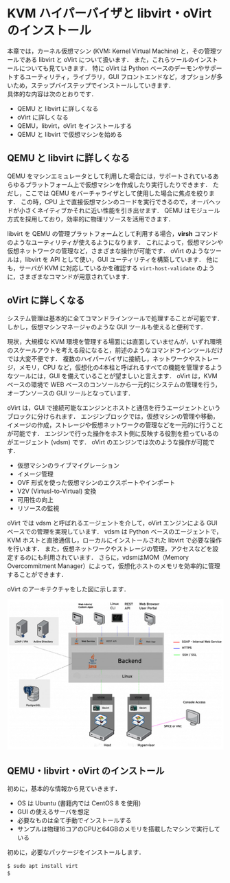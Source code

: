 # KVM ハイパーバイザと libvirt・oVirt のインストール
本章では，カーネル仮想マシン (KVM: Kernel Virtual Machine) と，その管理ツールである libvirt と oVirt について扱います．
また，これらツールのインストールについても見ていきます．
特に oVirt は Python ベースのデーモンやサポートするユーティリティ，ライブラリ，GUI フロントエンドなど，オプションが多いため，ステップバイステップでインストールしていきます．  
具体的な内容は次のとおりです．

- QEMU と libvirt に詳しくなる
- oVirt に詳しくなる
- QEMU，libvirt，oVirt をインストールする
- QEMU と libvirt で仮想マシンを始める

## QEMU と libvirt に詳しくなる
QEMU をマシンエミュレータとして利用した場合には，サポートされているあらゆるプラットフォーム上で仮想マシンを作成したり実行したりできます．
ただし，ここでは QEMU をバーチャライザとして使用した場合に焦点を絞ります．
この時，CPU 上で直接仮想マシンのコードを実行できるので，オーバヘッドが小さくネイティブかそれに近い性能を引き出せます．
QEMU はモジュール方式を採用しており，効率的に物理リソースを活用できます．

libvirt を QEMU の管理プラットフォームとして利用する場合，**virsh** コマンドのようなユーティリティが使えるようになります．
これによって，仮想マシンや仮想ネットワークの管理など，さまざまな操作が可能です．
oVirt のようなツールは，libvirt を API として使い，GUI ユーティリティを構築しています．
他にも，サーバが KVM に対応しているかを確認する ```virt-host-validate``` のように，さまざまなコマンドが用意されています．

## oVirt に詳しくなる
システム管理は基本的に全てコマンドラインツールで処理することが可能です．
しかし，仮想マシンマネージャのような GUI ツールも使えると便利です．

現状，大規模な KVM 環境を管理する場面には直面していませんが，いずれ環境のスケールアウトを考える段になると，前述のようなコマンドラインツールだけでは大変不便です．
複数のハイパーバイザに接続し，ネットワークやストレージ，メモリ，CPU など，仮想化の4本柱と呼ばれるすべての機能を管理するようなツールには，GUI を備えていることが望ましいと言えます．
oVirt は，KVM ベースの環境で WEB ベースのコンソールから一元的にシステムの管理を行う，オープンソースの GUI ツールとなっています．

oVirt は，GUI で接続可能なエンジンとホストと通信を行うエージェントというブロックに分けられます．
エンジンブロックでは，仮想マシンの管理や移動，イメージの作成，ストレージや仮想ネットワークの管理などを一元的に行うことが可能です．
エンジンで行った操作をホスト側に反映する役割を担っているのがエージェント (vdsm) です．
oVirt のエンジンでは次のような操作が可能です．

- 仮想マシンのライブマイグレーション
- イメージ管理
- OVF 形式を使った仮想マシンのエクスポートやインポート
- V2V (Virtusl-to-Virtual) 変換
- 可用性の向上
- リソースの監視

oVirt では vdsm と呼ばれるエージェントを介して，oVirt エンジンによる GUI ベースでの管理を実現しています．
vdsm は Python ベースのエージェントで，KVM ホストと直接通信し，ローカルにインストールされた libvirt で必要な操作を行います．
また，仮想ネットワークやストレージの管理，アクセスなどを設定するのにも利用されています．
さらに，vdsmはMOM（Memory Overcommitment Manager）によって，仮想化ホストのメモリを効率的に管理することができます．

oVirt のアーキテクチャをした図に示します．

<div align="center"><img src="./images/ovirt_architecture.jpeg" width=600></div>

## QEMU・libvirt・oVirt のインストール
初めに，基本的な情報から見ていきます．

- OS は Ubuntu (書籍内では CentOS 8 を使用)
- GUI の使えるサーバを想定
- 必要なものは全て手動でインストールする
- サンプルは物理16コアのCPUと64GBのメモリを搭載したマシンで実行している

初めに，必要なパッケージをインストールします．

```bash
$ sudo apt install virt
$ 
```